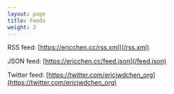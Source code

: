 ```yaml
---
layout: page
title: Feeds
weight: 2
---
```


RSS feed: [https://ericchen.cc/rss.xml](/rss.xml)

JSON feed: [https://ericchen.cc/feed.json](/feed.json)

Twitter feed: [https://twitter.com/ericjwdchen_org](https://twitter.com/ericjwdchen_org)
